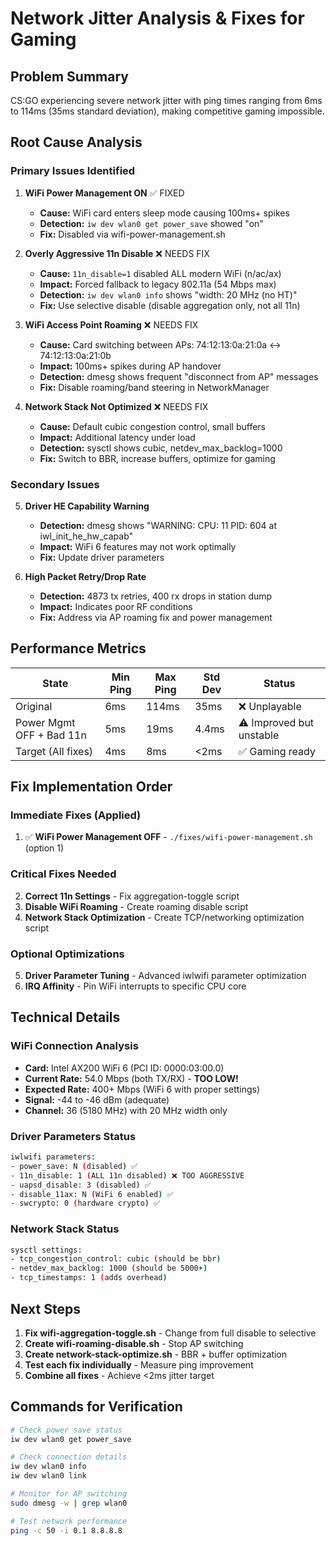 # Network Jitter Analysis & Fixes for Gaming

## Problem Summary
CS:GO experiencing severe network jitter with ping times ranging from 6ms to 114ms (35ms standard deviation), making competitive gaming impossible.

## Root Cause Analysis

### Primary Issues Identified

1. **WiFi Power Management ON** ✅ FIXED
   - **Cause:** WiFi card enters sleep mode causing 100ms+ spikes
   - **Detection:** `iw dev wlan0 get power_save` showed "on"
   - **Fix:** Disabled via wifi-power-management.sh

2. **Overly Aggressive 11n Disable** ❌ NEEDS FIX
   - **Cause:** `11n_disable=1` disabled ALL modern WiFi (n/ac/ax)
   - **Impact:** Forced fallback to legacy 802.11a (54 Mbps max)
   - **Detection:** `iw dev wlan0 info` shows "width: 20 MHz (no HT)"
   - **Fix:** Use selective disable (disable aggregation only, not all 11n)

3. **WiFi Access Point Roaming** ❌ NEEDS FIX
   - **Cause:** Card switching between APs: 74:12:13:0a:21:0a ↔ 74:12:13:0a:21:0b
   - **Impact:** 100ms+ spikes during AP handover
   - **Detection:** dmesg shows frequent "disconnect from AP" messages
   - **Fix:** Disable roaming/band steering in NetworkManager

4. **Network Stack Not Optimized** ❌ NEEDS FIX
   - **Cause:** Default cubic congestion control, small buffers
   - **Impact:** Additional latency under load
   - **Detection:** sysctl shows cubic, netdev_max_backlog=1000
   - **Fix:** Switch to BBR, increase buffers, optimize for gaming

### Secondary Issues

5. **Driver HE Capability Warning**
   - **Detection:** dmesg shows "WARNING: CPU: 11 PID: 604 at iwl_init_he_hw_capab"
   - **Impact:** WiFi 6 features may not work optimally
   - **Fix:** Update driver parameters

6. **High Packet Retry/Drop Rate**
   - **Detection:** 4873 tx retries, 400 rx drops in station dump
   - **Impact:** Indicates poor RF conditions
   - **Fix:** Address via AP roaming fix and power management

## Performance Metrics

| State | Min Ping | Max Ping | Std Dev | Status |
|-------|----------|----------|---------|---------|
| Original | 6ms | 114ms | 35ms | ❌ Unplayable |
| Power Mgmt OFF + Bad 11n | 5ms | 19ms | 4.4ms | ⚠️ Improved but unstable |
| Target (All fixes) | 4ms | 8ms | <2ms | ✅ Gaming ready |

## Fix Implementation Order

### Immediate Fixes (Applied)
1. ✅ **WiFi Power Management OFF** - `./fixes/wifi-power-management.sh` (option 1)

### Critical Fixes Needed
2. **Correct 11n Settings** - Fix aggregation-toggle script  
3. **Disable WiFi Roaming** - Create roaming disable script
4. **Network Stack Optimization** - Create TCP/networking optimization script

### Optional Optimizations  
5. **Driver Parameter Tuning** - Advanced iwlwifi parameter optimization
6. **IRQ Affinity** - Pin WiFi interrupts to specific CPU core

## Technical Details

### WiFi Connection Analysis
- **Card:** Intel AX200 WiFi 6 (PCI ID: 0000:03:00.0)
- **Current Rate:** 54.0 Mbps (both TX/RX) - **TOO LOW!**
- **Expected Rate:** 400+ Mbps (WiFi 6 with proper settings)
- **Signal:** -44 to -46 dBm (adequate)
- **Channel:** 36 (5180 MHz) with 20 MHz width only

### Driver Parameters Status
```bash
iwlwifi parameters:
- power_save: N (disabled) ✅
- 11n_disable: 1 (ALL 11n disabled) ❌ TOO AGGRESSIVE
- uapsd_disable: 3 (disabled) ✅  
- disable_11ax: N (WiFi 6 enabled) ✅
- swcrypto: 0 (hardware crypto) ✅
```

### Network Stack Status
```bash
sysctl settings:
- tcp_congestion_control: cubic (should be bbr)
- netdev_max_backlog: 1000 (should be 5000+)
- tcp_timestamps: 1 (adds overhead)
```

## Next Steps

1. **Fix wifi-aggregation-toggle.sh** - Change from full disable to selective
2. **Create wifi-roaming-disable.sh** - Stop AP switching 
3. **Create network-stack-optimize.sh** - BBR + buffer optimization
4. **Test each fix individually** - Measure ping improvement
5. **Combine all fixes** - Achieve <2ms jitter target

## Commands for Verification

```bash
# Check power save status
iw dev wlan0 get power_save

# Check connection details  
iw dev wlan0 info
iw dev wlan0 link

# Monitor for AP switching
sudo dmesg -w | grep wlan0

# Test network performance
ping -c 50 -i 0.1 8.8.8.8
```
